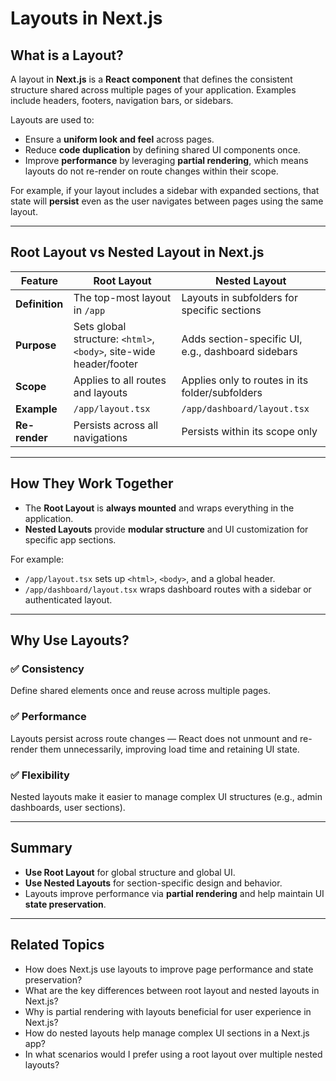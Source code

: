# Layouts in Next.js

## What is a Layout?

A layout in **Next.js** is a **React component** that defines the consistent structure shared across multiple pages of your application. Examples include headers, footers, navigation bars, or sidebars.

Layouts are used to:

* Ensure a **uniform look and feel** across pages.
* Reduce **code duplication** by defining shared UI components once.
* Improve **performance** by leveraging **partial rendering**, which means layouts do not re-render on route changes within their scope.

For example, if your layout includes a sidebar with expanded sections, that state will **persist** even as the user navigates between pages using the same layout.

---

## Root Layout vs Nested Layout in Next.js

| Feature        | Root Layout                                                        | Nested Layout                                      |
| -------------- | ------------------------------------------------------------------ | -------------------------------------------------- |
| **Definition** | The top-most layout in `/app`                                      | Layouts in subfolders for specific sections        |
| **Purpose**    | Sets global structure: `<html>`, `<body>`, site-wide header/footer | Adds section-specific UI, e.g., dashboard sidebars |
| **Scope**      | Applies to all routes and layouts                                  | Applies only to routes in its folder/subfolders    |
| **Example**    | `/app/layout.tsx`                                                  | `/app/dashboard/layout.tsx`                        |
| **Re-render**  | Persists across all navigations                                    | Persists within its scope only                     |

---

## How They Work Together

* The **Root Layout** is **always mounted** and wraps everything in the application.
* **Nested Layouts** provide **modular structure** and UI customization for specific app sections.

For example:

* `/app/layout.tsx` sets up `<html>`, `<body>`, and a global header.
* `/app/dashboard/layout.tsx` wraps dashboard routes with a sidebar or authenticated layout.

---

## Why Use Layouts?

### ✅ Consistency

Define shared elements once and reuse across multiple pages.

### ✅ Performance

Layouts persist across route changes — React does not unmount and re-render them unnecessarily, improving load time and retaining UI state.

### ✅ Flexibility

Nested layouts make it easier to manage complex UI structures (e.g., admin dashboards, user sections).

---

## Summary

* **Use Root Layout** for global structure and global UI.
* **Use Nested Layouts** for section-specific design and behavior.
* Layouts improve performance via **partial rendering** and help maintain UI **state preservation**.

---

## Related Topics

* How does Next.js use layouts to improve page performance and state preservation?
* What are the key differences between root layout and nested layouts in Next.js?
* Why is partial rendering with layouts beneficial for user experience in Next.js?
* How do nested layouts help manage complex UI sections in a Next.js app?
* In what scenarios would I prefer using a root layout over multiple nested layouts?


